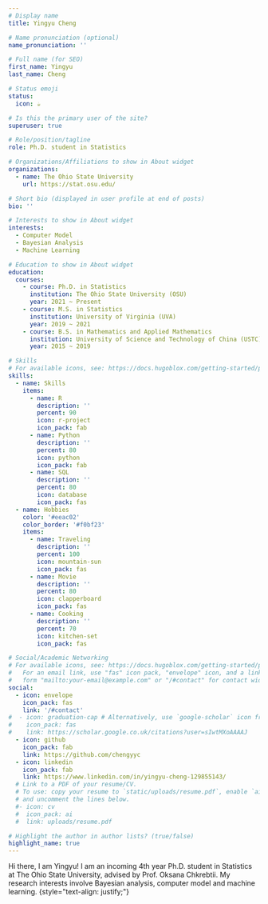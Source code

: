 ```yaml
---
# Display name
title: Yingyu Cheng

# Name pronunciation (optional)
name_pronunciation: ''

# Full name (for SEO)
first_name: Yingyu
last_name: Cheng

# Status emoji
status:
  icon: ☕️

# Is this the primary user of the site?
superuser: true

# Role/position/tagline
role: Ph.D. student in Statistics

# Organizations/Affiliations to show in About widget
organizations:
  - name: The Ohio State University
    url: https://stat.osu.edu/

# Short bio (displayed in user profile at end of posts)
bio: ''

# Interests to show in About widget
interests:
  - Computer Model
  - Bayesian Analysis
  - Machine Learning

# Education to show in About widget
education:
  courses:
    - course: Ph.D. in Statistics
      institution: The Ohio State University (OSU)
      year: 2021 ~ Present
    - course: M.S. in Statistics
      institution: University of Virginia (UVA)
      year: 2019 ~ 2021
    - course: B.S. in Mathematics and Applied Mathematics
      institution: University of Science and Technology of China (USTC)
      year: 2015 ~ 2019

# Skills
# For available icons, see: https://docs.hugoblox.com/getting-started/page-builder/#icons
skills:
  - name: Skills
    items:
      - name: R
        description: ''
        percent: 90
        icon: r-project
        icon_pack: fab
      - name: Python
        description: ''
        percent: 80
        icon: python
        icon_pack: fab
      - name: SQL
        description: ''
        percent: 80
        icon: database
        icon_pack: fas
  - name: Hobbies
    color: '#eeac02'
    color_border: '#f0bf23'
    items:
      - name: Traveling
        description: ''
        percent: 100
        icon: mountain-sun
        icon_pack: fas
      - name: Movie
        description: ''
        percent: 80
        icon: clapperboard
        icon_pack: fas
      - name: Cooking
        description: ''
        percent: 70
        icon: kitchen-set
        icon_pack: fas

# Social/Academic Networking
# For available icons, see: https://docs.hugoblox.com/getting-started/page-builder/#icons
#   For an email link, use "fas" icon pack, "envelope" icon, and a link in the
#   form "mailto:your-email@example.com" or "/#contact" for contact widget.
social:
  - icon: envelope
    icon_pack: fas
    link: '/#contact'
#  - icon: graduation-cap # Alternatively, use `google-scholar` icon from `ai` icon pack
#    icon_pack: fas
#    link: https://scholar.google.co.uk/citations?user=sIwtMXoAAAAJ
  - icon: github
    icon_pack: fab
    link: https://github.com/chengyyc
  - icon: linkedin
    icon_pack: fab
    link: https://www.linkedin.com/in/yingyu-cheng-129855143/
  # Link to a PDF of your resume/CV.
  # To use: copy your resume to `static/uploads/resume.pdf`, enable `ai` icons in `params.yaml`,
  # and uncomment the lines below.
  #- icon: cv
  #  icon_pack: ai
  #  link: uploads/resume.pdf

# Highlight the author in author lists? (true/false)
highlight_name: true
---
```


Hi there, I am Yingyu! I am an incoming 4th year Ph.D. student in Statistics at The Ohio State University, advised by Prof. Oksana Chkrebtii. My research interests involve Bayesian analysis, computer model and machine learning. 
{style="text-align: justify;"}
